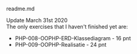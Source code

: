 readme.md

Update March 31st 2020<br>
The only exercises that I haven't finished yet are:
+ PHP-008-OOPHP-ERD-Klassediagram - 16 pnt
+ PHP-009-OOPHP-Realisatie - 24 pnt
